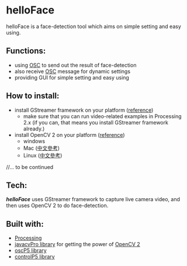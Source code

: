 helloFace
=========

helloFace is a face-detection tool which aims on simple setting and easy using.


Functions:
----------
* using [OSC](http://archive.cnmat.berkeley.edu/OpenSoundControl/) to send out the result of face-detection
* also receive [OSC](http://archive.cnmat.berkeley.edu/OpenSoundControl/) message for dynamic settings
* providing GUI for simple setting and easy using


How to install:
---------------
* install GStreamer framework on your platform ([reference](http://wiki.processing.org/w/Video_Issues))
	* make sure that you can run video-related examples in Processing 2.x (if you can, that means you install GStreamer framework already.)
* install OpenCV 2 on your platform ([reference](http://codeanticode.wordpress.com/2011/11/21/opencv-2-in-processing/))
	* windows
	* Mac ([中文參考](http://shenshengpo.blogspot.tw/2013/01/macprocessing-opencv-2.html))
	* Linux ([中文參考](http://shenshengpo.blogspot.tw/2013/01/ubuntu-processing-opencv-2.html))


//... to be continued


Tech:
-----
***helloFace*** uses GStreamer framework to capture live camera video, and then uses OpenCV 2 to do face-detection.


Built with:
-----------
* [Processing](http://processing.org)
* [javacvPro library](http://www.mon-club-elec.fr/pmwiki_reference_lib_javacvPro/pmwiki.php) for getting the power of [OpenCV 2](http://opencv.willowgarage.com/wiki)
* [oscP5 library](http://www.sojamo.de/libraries/oscP5)
* [controlP5 library](http://www.sojamo.de/libraries/controlP5)

